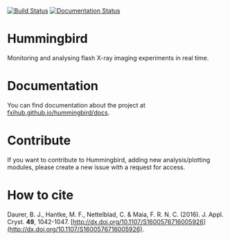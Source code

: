 [![Build Status](https://travis-ci.org/FXIhub/hummingbird.svg?branch=master)](https://travis-ci.org/FXIhub/hummingbird) [![Documentation Status](https://readthedocs.org/projects/spidocs/badge/?version=latest)](http://spidocs.readthedocs.io/en/latest/?badge=latest)
# Hummingbird

Monitoring and analysing flash X-ray imaging experiments in real time. 

# Documentation

You can find documentation about the project at [fxihub.github.io/hummingbird/docs](http://fxihub.github.io/hummingbird/docs).

# Contribute

If you want to contribute to Hummingbird, adding new analysis/plotting modules, please create a new issue with a request for access.

# How to cite
Daurer, B. J., Hantke, M. F., Nettelblad, C. & Maia, F. R. N. C. (2016). J. Appl. Cryst. **49**, 1042-1047. [http://dx.doi.org/10.1107/S1600576716005926](http://dx.doi.org/10.1107/S1600576716005926).
